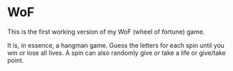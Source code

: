 # WoF
This is the first working version of my WoF (wheel of fortune) game.

It is, in essence, a hangman game. Guess the letters for each spin until you win or lose all lives. A spin can also randomly give or take a life or give/take point.
